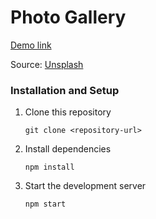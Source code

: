 # Photo Gallery

[Demo link](https://pavloreutskiy.github.io/unsplash_gallery/)

Source: [Unsplash](https://unsplash.com/)

### Installation and Setup

1. Clone this repository 
    ```
    git clone <repository-url>
    ```
2. Install dependencies
    ```
    npm install
    ```
3. Start the development server
    ```
    npm start
    ```
